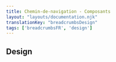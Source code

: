 ```yaml
---
title: Chemin-de-navigation - Composants
layout: "layouts/documentation.njk"
translationKey: "breadcrumbsDesign"
tags: ['breadcrumbsFR', 'design']
---
```


## Design